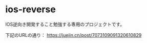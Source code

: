 # ios-reverse
IOS逆向き開発すること勉強する専用のプロジェクトです。

下記のURLの通り：
https://juejin.cn/post/7073109091320610829


